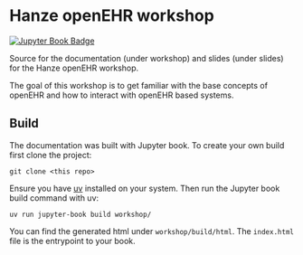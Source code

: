 # Hanze openEHR workshop

[![Jupyter Book Badge](https://jupyterbook.org/badge.svg)](https://sophiedkk.github.io/openEHR-Hanze/intro.html)

Source for the documentation (under workshop) and slides (under slides) for the Hanze openEHR workshop.

The goal of this workshop is to get familiar with the base concepts of openEHR and how to interact
with openEHR based systems.

## Build

The documentation was built with Jupyter book. To create your own build first clone the project:

```shell
git clone <this repo>
```

Ensure you have [uv](https://docs.astral.sh/uv/) installed on your system. Then run the Jupyter book build command with uv:
```shell
uv run jupyter-book build workshop/
```

You can find the generated html under `workshop/build/html`. The `index.html` file is the entrypoint
to your book.
